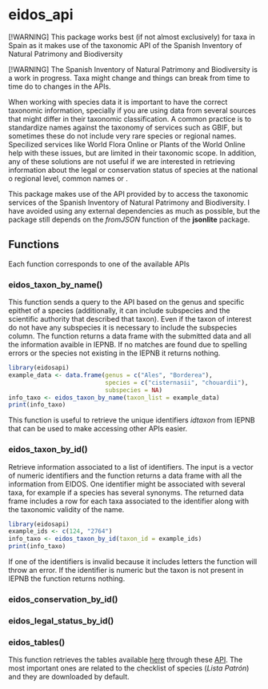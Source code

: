 # eidos_api

[!WARNING] This package works best (if not almost exclusively) for taxa in Spain as it makes use of the taxonomic API of the Spanish Inventory of Natural Patrimony and Biodiversity

[!WARNING] The Spanish Inventory of Natural Patrimony and Biodiversity is a work in progress. Taxa might change and things can break from time to time do to changes in the APIs.

When working with species data it is important to have the correct taxonomic information, specially if you are using data from several sources that might differ in their taxonomic classification. A common practice is to standardize names against the taxonomy of services such as GBIF, but sometimes these do not include very rare species or regional names. Specilized services like World Flora Online or Plants of the World Online help with these issues, but are limited in their taxonomic scope. In addition, any of these solutions are not useful if we are interested in retrieving information about the legal or conservation status of species at the national o regional level, common names or .

This package makes use of the API provided by to access the taxonomic services of the Spanish Inventory of Natural Patrimony and Biodiversity. I have avoided using any external dependencies as much as possible, but the package still depends on the *fromJSON* function of the **jsonlite** package.

## Functions

Each function corresponds to one of the available APIs

### eidos_taxon_by_name()

This function sends a query to the API based on the genus and specific epithet of a species (additionally, it can include subspecies and the scientific authority that described that taxon). Even if the taxon of interest do not have any subspecies it is necessary to include the subspecies column. The function returns a data frame with the submitted data and all the information avaible in IEPNB. If no matches are found due to spelling errors or the species not existing in the IEPNB it returns nothing.

``` r
library(eidosapi)
example_data <- data.frame(genus = c("Ales", "Borderea"),
                           species = c("cisternasii", "chouardii"),
                           subspecies = NA)
info_taxo <- eidos_taxon_by_name(taxon_list = example_data)
print(info_taxo)
```

This function is useful to retrieve the unique identifiers *idtaxon* from IEPNB that can be used to make accessing other APIs easier.

### eidos_taxon_by_id()

Retrieve information associated to a list of identifiers. The input is a vector of numeric identifiers and the function returns a data frame with all the information from EIDOS. One identifier might be associated with several taxa, for example if a species has several synonyms. The returned data frame includes a row for each taxa associated to the identifier along with the taxonomic validity of the name.

``` R
library(eidosapi)
example_ids <- c(124, "2764")
info_taxo <- eidos_taxon_by_id(taxon_id = example_ids)
print(info_taxo)
```

If one of the identifiers is invalid because it includes letters the function will throw an error. If the identifier is numeric but the taxon is not present in IEPNB the function returns nothing.

### eidos_conservation_by_id()

### eidos_legal_status_by_id()

### eidos_tables()

This function retrieves the tables available [here](https://www.miteco.gob.es/es/biodiversidad/servicios/banco-datos-naturaleza/informacion-disponible/bdn_listas_patron.html) through these [API](https://iepnb.gob.es/recursos/servicios-interoperables/api-catalogo). The most important ones are related to the checklist of species (*Lista Patrón*) and they are downloaded by default.
